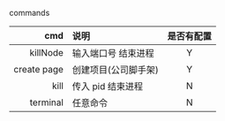 commands

|         cmd | 说明                 | 是否有配置 |
| ----------: | :------------------- | :--------: |
|    killNode | 输入端口号 结束进程  |     Y      |
| create page | 创建项目(公司脚手架) |     Y      |
|        kill | 传入 pid 结束进程    |     N      |
|    terminal | 任意命令             |     N      |

